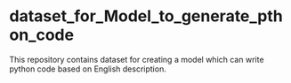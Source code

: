 # dataset_for_Model_to_generate_pthon_code
This repository contains dataset for creating a model which can write python code based on English description.
